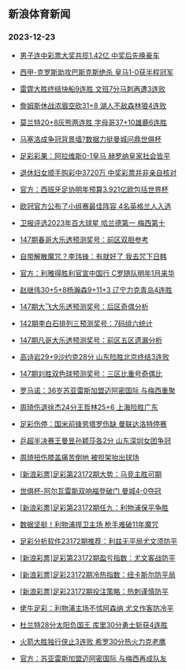 ## 新浪体育新闻 
### 2023-12-23

+ [男子连中彩票大奖共揽1.42亿 中奖后先换豪车](https://sports.sina.com.cn/l/2023-12-22/doc-imzyupnw7702772.shtml)

+ [西甲-克罗斯助攻巴斯克斯绝杀 皇马1-0获半程冠军](https://sports.sina.com.cn/g/laliga/2023-12-22/doc-imzyvvha9763137.shtml)

+ [雷霆大胜终结快船9连胜 文班7分马刺再遭3连败](https://sports.sina.com.cn/basketball/nba/2023-12-22/doc-imzywfvw9569264.shtml)

+ [詹姆斯休战浓眉空砍31+8 湖人不敌森林狼4连败](https://sports.sina.com.cn/basketball/nba/2023-12-22/doc-imzywfvw9586228.shtml)

+ [莫兰特20+8灰熊两连胜 字母哥37+10雄鹿6连胜](https://sports.sina.com.cn/basketball/nba/2023-12-22/doc-imzywfvz4131691.shtml)

+ [马塞洛成争冠背景墙?数据力挺曼城问鼎世俱杯](https://sports.sina.com.cn/l/2023-12-22/doc-imzyupny4479304.shtml)

+ [足彩彩果：阿拉维斯0-1皇马 赫罗纳皇家社会皆平](https://sports.sina.com.cn/l/2023-12-22/doc-imzyvvhk3859094.shtml)

+ [退休妇女顺手购彩中3720万 中奖彩票并非亲自核对](https://sports.sina.com.cn/l/2023-12-22/doc-imzyupny4480573.shtml)

+ [官方：西班牙足协明年预算3.921亿欧包括世界杯](https://sports.sina.com.cn/g/laliga/2023-12-22/doc-imzyvzqe6984438.shtml)

+ [欧冠官方公布了小组赛最佳阵容 4名英格兰人入选](https://sports.sina.com.cn/global/championsleague/2023-12-22/doc-imzyvzqh3765107.shtml)

+ [卫报评选2023年百大球星 哈兰德第一 梅西第十](https://sports.sina.com.cn/g/pl/2023-12-22/doc-imzywwtu6626670.shtml)

+ [147期春哥大乐透预测奖号：前区双胆参考](https://sports.sina.com.cn/l/2023-12-22/doc-imzyvzqh3786677.shtml)

+ [自带解散魔咒？李玮锋：有就好了 我去咒下日韩](https://sports.sina.com.cn/china/2023-12-22/doc-imzywsmy3477516.shtml)

+ [官方：利雅得胜利官宣中国行 C罗随队明年1月来华](https://sports.sina.com.cn/global/others/2023-12-22/doc-imzywwtw3405430.shtml)

+ [赵继伟30+5+8杨瀚森9+11+3 辽宁力克青岛4连胜](https://sports.sina.com.cn/basketball/cba/2023-12-22/doc-imzyxazr3761706.shtml)

+ [147期大飞大乐透预测奖号：后区奇偶分析](https://sports.sina.com.cn/l/2023-12-22/doc-imzyvzqe7009611.shtml)

+ [142期李白石排列三预测奖号：7码组六统计](https://sports.sina.com.cn/l/2023-12-22/doc-imzyvzpy9694506.shtml)

+ [147期凡哥大乐透预测奖号：前区五区遗漏分析](https://sports.sina.com.cn/l/2023-12-22/doc-imzyvzpy9686332.shtml)

+ [高诗岩29+9沙约克28分 山东险胜北京终结3连败](https://sports.sina.com.cn/basketball/cba/2023-12-22/doc-imzyxazr3763209.shtml)

+ [147期刘胜双色球预测奖号：三区比重号奇偶比](https://sports.sina.com.cn/l/2023-12-21/doc-imzyuiex5080548.shtml)

+ [罗马诺：36岁苏亚雷斯加盟迈阿密国际 与梅西重聚](https://sports.sina.com.cn/global/others/2023-12-22/doc-imzywwtx6405832.shtml)

+ [周琦伤退徐杰24分王哲林25+6 上海险胜广东](https://sports.sina.com.cn/basketball/cba/2023-12-22/doc-imzyxazv6316005.shtml)

+ [足彩伤停：国米前锋劳塔罗伤缺 曼联达洛特停赛](https://sports.sina.com.cn/l/2023-12-22/doc-imzywsmv3968937.shtml)

+ [乒超半决赛王曼昱孙颖莎各2分 山东深圳女团争冠](https://sports.sina.com.cn/others/pingpang/2023-12-22/doc-imzyxiis3195996.shtml)

+ [周琦扭伤膝盖痛苦倒地 被担架抬出球场](https://sports.sina.com.cn/basketball/cba/2023-12-22/doc-imzyxazv6311527.shtml)

+ [[新浪彩票]足彩第23172期大势：马竞主胜可期](https://sports.sina.com.cn/l/2023-12-23/doc-imzyxiip3646940.shtml)

+ [世俱杯-阿尔瓦雷斯双响福登破门 曼城4-0夺冠](https://sports.sina.com.cn/g/pl/2023-12-23/doc-imzyyepe5963090.shtml)

+ [[新浪彩票]足彩第23172期任九：利物浦保平争胜](https://sports.sina.com.cn/l/2023-12-23/doc-imzyxiit6198606.shtml)

+ [数据坚挺！利物浦捍卫主场 枪手难破11年魔咒](https://sports.sina.com.cn/l/2023-12-23/doc-imzywfwa6894931.shtml)

+ [足彩分析软件23172期推荐：利兹无平局尤文须防平](https://sports.sina.com.cn/l/2023-12-23/doc-imzyyepi5723042.shtml)

+ [[新浪彩票]足彩第23172期盈亏指数：尤文客战防平](https://sports.sina.com.cn/l/2023-12-23/doc-imzyxiip3647515.shtml)

+ [[新浪彩票]足彩23172期冷热指数：纽卡斯尔防平局](https://sports.sina.com.cn/l/2023-12-23/doc-imzyxyfm5853604.shtml)

+ [[新浪彩票]足彩23172期投注策略：热刺谨慎防平](https://sports.sina.com.cn/l/2023-12-23/doc-imzyxiip3647483.shtml)

+ [佬牛足彩：利物浦主场不怵阿森纳 尤文作客防冷平](https://sports.sina.com.cn/l/2023-12-23/doc-imzyyray5754513.shtml)

+ [杜兰特28分太阳负国王 库里30分勇士斩获4连胜](https://sports.sina.com.cn/basketball/nba/2023-12-23/doc-imzyyrcc5519237.shtml)

+ [火箭大胜独行侠止3连败 希罗30分热火力克老鹰](https://sports.sina.com.cn/basketball/nba/2023-12-23/doc-imzyykuz3080112.shtml)

+ [官方：苏亚雷斯加盟迈阿密国际 与梅西再成队友](https://sports.sina.com.cn/global/others/2023-12-23/doc-imzyyepe5966081.shtml)

